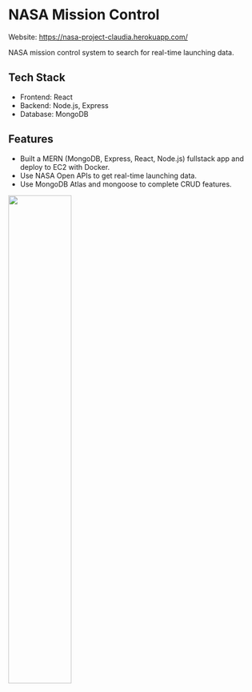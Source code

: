 # NASA Mission Control

Website: https://nasa-project-claudia.herokuapp.com/

NASA mission control system to search for real-time launching data.

## Tech Stack

- Frontend: React
- Backend: Node.js, Express
- Database: MongoDB

## Features

- Built a MERN (MongoDB, Express, React, Node.js) fullstack app and deploy to EC2 with Docker.
- Use NASA Open APIs to get real-time launching data.
- Use MongoDB Atlas and mongoose to complete CRUD features.

<img width="50%" src="./docs/readme/index.png"/>
